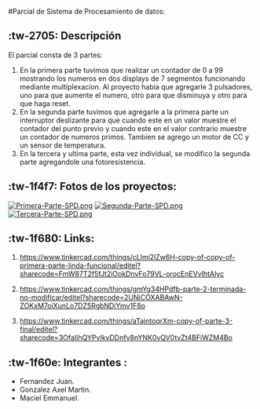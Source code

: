 #Parcial de Sistema de Procesamiento de datos: 

## :tw-2705: Descripción
El parcial consta de 3 partes:
1. En la primera parte tuvimos que realizar un contador de 0 a 99 mostrando los numeros en dos displays de 7 segmentos funcionando mediante multiplexacion. Al proyecto habia que agregarle 3 pulsadores, uno para que aumente el numero, otro para que disminuya y otro para que haga reset.
2. En la segunda parte tuvimos que agregarle a la primera parte un interruptor deslizante para que cuando este en un valor muestre el contador del punto previo y cuando este en el valor contrario muestre un contador de numeros primos. Tambien se agrego un motor de CC y un sensor de temperatura. 
3. En la tercera y ultima parte, esta vez individual, se modifico la segunda parte agregandole una fotoresistencia.

## :tw-1f4f7: Fotos de los proyectos:
[![Primera-Parte-SPD.png](https://i.postimg.cc/0Qp0fQSP/Primera-Parte-SPD.png)](https://postimg.cc/phLjVPk6)
[![Segunda-Parte-SPD.png](https://i.postimg.cc/CLdfM5K5/Segunda-Parte-SPD.png)](https://postimg.cc/zVZf0JKY)
[![Tercera-Parte-SPD.png](https://i.postimg.cc/0QcbP1R7/Tercera-Parte-SPD.png)](https://postimg.cc/TL5RJSPP)

## :tw-1f680: Links:
1. https://www.tinkercad.com/things/cLlmi2lZw6H-copy-of-copy-of-primera-parte-linda-funcional/editel?sharecode=FmW87T2f5fJt2iOokDnvFo79VL-orocEnEVvIhtAIyc

2. https://www.tinkercad.com/things/gmYg34HPdfb-parte-2-terminada-no-modificar/editel?sharecode=2UNiCOXABAwN-ZOKxM7oiXunLo7DZ5RgbNDiYmv1F8o

3. https://www.tinkercad.com/things/aTajntoqrXm-copy-of-parte-3-final/editel?sharecode=3OfaIihQYPvIkvDDnfv8nYNK0vQV0tvZt4BFiWZM4Bo

## :tw-1f60e: Integrantes :
- Fernandez Juan.
- Gonzalez Axel Martin.
- Maciel Emmanuel.
